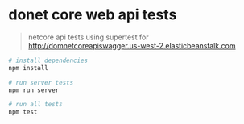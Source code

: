 # donet core web api tests

> netcore api tests using supertest for http://domnetcoreapiswagger.us-west-2.elasticbeanstalk.com

``` bash
# install dependencies
npm install

# run server tests
npm run server

# run all tests
npm test
```